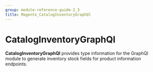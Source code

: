 ```yaml
---
group: module-reference-guide-2_3
title: Magento_CatalogInventoryGraphQl
---
```


# CatalogInventoryGraphQl

**CatalogInventoryGraphQl** provides type information for the GraphQl module
to generate inventory stock fields for product information endpoints.


